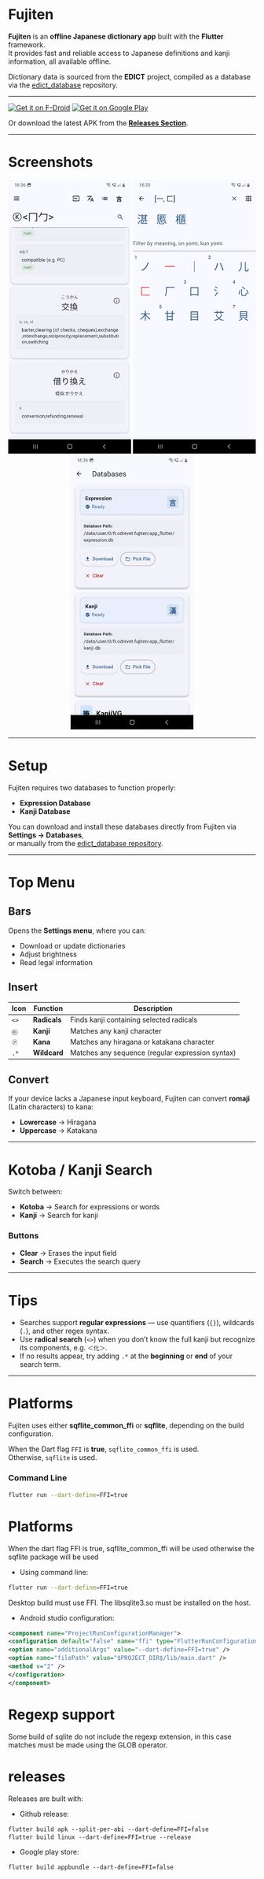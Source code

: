 # Fujiten

**Fujiten** is an **offline Japanese dictionary app** built with the **Flutter** framework.  
It provides fast and reliable access to Japanese definitions and kanji information, all available offline.

Dictionary data is sourced from the **EDICT** project, compiled as a database via the [edict_database](https://github.com/odrevet/edict_database) repository.

---

[<img src="https://fdroid.gitlab.io/artwork/badge/get-it-on.png" alt="Get it on F-Droid" height="80">](https://f-droid.org/packages/fr.odrevet.fujiten/)
[<img src="https://play.google.com/intl/en_us/badges/images/generic/en-play-badge.png" alt="Get it on Google Play" height="80">](https://play.google.com/store/apps/details?id=fr.odrevet.fujiten)

Or download the latest APK from the [**Releases Section**](https://github.com/odrevet/fujiten/releases/latest).

---

# Screenshots

<p align="center">
  <img src="fastlane/metadata/android/en-US/images/phoneScreenshots/search.jpg" width="250" alt="Search"/>
  <img src="fastlane/metadata/android/en-US/images/phoneScreenshots/radicals.jpg" width="250" alt="Radicals"/>
  <img src="fastlane/metadata/android/en-US/images/phoneScreenshots/databases_settings.jpg" width="250" alt="Database Settings"/>
</p>

---

# Setup

Fujiten requires two databases to function properly:
- **Expression Database**
- **Kanji Database**

You can download and install these databases directly from Fujiten via **Settings → Databases**,  
or manually from the [edict_database repository](https://github.com/odrevet/edict_database).

---

# Top Menu

## Bars
Opens the **Settings menu**, where you can:
- Download or update dictionaries
- Adjust brightness
- Read legal information

## Insert

| Icon | Function | Description |
|------|-----------|-------------|
| `<>` | **Radicals** | Finds kanji containing selected radicals |
| `Ⓚ` | **Kanji** | Matches any kanji character |
| `㋐` | **Kana** | Matches any hiragana or katakana character |
| `.*` | **Wildcard** | Matches any sequence (regular expression syntax) |

## Convert
If your device lacks a Japanese input keyboard, Fujiten can convert **romaji** (Latin characters) to kana:
- **Lowercase** → Hiragana
- **Uppercase** → Katakana

---

# Kotoba / Kanji Search

Switch between:
- **Kotoba** → Search for expressions or words
- **Kanji** → Search for kanji

### Buttons
- **Clear** → Erases the input field
- **Search** → Executes the search query

---

# Tips

- Searches support **regular expressions** — use quantifiers (`{}`), wildcards (`.`), and other regex syntax.
- Use **radical search** (`<>`) when you don’t know the full kanji but recognize its components, e.g. `＜化＞`.
- If no results appear, try adding `.*` at the **beginning** or **end** of your search term.

---

# Platforms

Fujiten uses either **sqflite_common_ffi** or **sqflite**, depending on the build configuration.

When the Dart flag `FFI` is **true**, `sqflite_common_ffi` is used.  
Otherwise, `sqflite` is used.

### Command Line
```bash
flutter run --dart-define=FFI=true
```

# Platforms

When the dart flag FFI is true, sqflite_common_ffi will be used otherwise the sqflite package will
be used

* Using command line:

```bash
flutter run --dart-define=FFI=true
```

Desktop build must use FFI. The libsqlite3.so must be installed on the host.  

* Android studio configuration: 

```xml
<component name="ProjectRunConfigurationManager">
<configuration default="false" name="ffi" type="FlutterRunConfigurationType" factoryName="Flutter">
<option name="additionalArgs" value="--dart-define=FFI=true" />
<option name="filePath" value="$PROJECT_DIR$/lib/main.dart" />
<method v="2" />
</configuration>
</component>
```

# Regexp support

Some build of sqlite do not include the regexp extension, in this case matches must be made using 
the GLOB operator.  

# releases

Releases are built with: 

* Github release: 
```
flutter build apk --split-per-abi --dart-define=FFI=false
flutter build linux --dart-define=FFI=true --release
```

* Google play store: 

```
flutter build appbundle --dart-define=FFI=false
```
